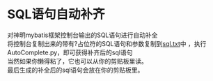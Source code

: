 # SQL语句自动补齐
对神玥mybatis框架控制台输出的SQL语句进行自动补全 <br>
将控制台复制出来的带有?占位符的SQL语句和参数复制到[sql.txt](sql.txt)中
，执行AutoComplete.py，即可获得补齐后的sql语句<br>
当然如果你懒得粘了，它也可以从你的剪贴板里读。<br>
最后生成的补全后的sql语句会放在你的剪贴板里。